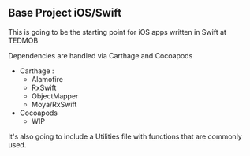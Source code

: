 ## Base Project iOS/Swift

This is going to be the starting point  for iOS apps written in Swift at TEDMOB

Dependencies are handled via Carthage and Cocoapods

 - Carthage :
	 - Alamofire
	 - RxSwift
	 - ObjectMapper
	 - Moya/RxSwift
 - Cocoapods
	 - WIP

It's also going to include a Utilities file with functions that are commonly used.


